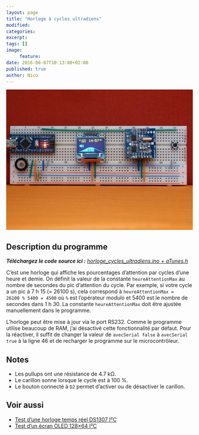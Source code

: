 ```yaml
---
layout: page
title: "Horloge à cycles ultradiens"
modified:
categories:
excerpt:
tags: []
image:
     feature:
date: 2016-06-07T10:13:00+02:00
published: true
author: Nico
---
```


![...](/files/horloge_cycles_ultradiens/images/horloge_cycles_ultradiens_002_lowres.jpg)

## Description du programme

_**Téléchargez le code source ici :** [horloge_cycles_ultradiens.ino + aTunes.h](https://github.com/NicHub/ouilogique.com/tree/gh-pages/files/horloge_cycles_ultradiens)_

C’est une horloge qui affiche les pourcentages d’attention par cycles d’une heure et demie. On définit la valeur de la constante `heureAttentionMax` au nombre de secondes du pic d’attention du cycle. Par exemple, si votre cycle a un pic à 7 h 15 (= 26100 s), cela correspond à `heureAttentionMax = 26100 % 5400 = 4500` où `%` est l’opérateur *modulo* et 5400 est le nombre de secondes dans 1 h 30. La constante `heureAttentionMax` doit être ajustée manuellement dans le programme.

L’horloge peut être mise à jour via le port RS232. Comme le programme utilise beaucoup de RAM, j’ai désactivé cette fonctionnalité par défaut. Pour la réactiver, il suffit de changer la valeur de `avecSerial false` à `avecSerial true` à la ligne 46 et de recharger le programme sur le microcontrôleur.

## Notes

- Les pullups ont une résistance de 4.7 kΩ.
- Le carillon sonne lorsque le cycle est à 100 %.
- Le bouton connecté à `D2` permet d’activer ou de désactiver le carillon.

## Voir aussi

- [Test d’une horloge temps réel DS1307 I²C](http://ouilogique.com/test_horloge_temps_reel_i2c/)
- [Test d’un écran OLED 128×64 I²C](http://ouilogique.com/test_ecran_oled_i2c_128x64/)
